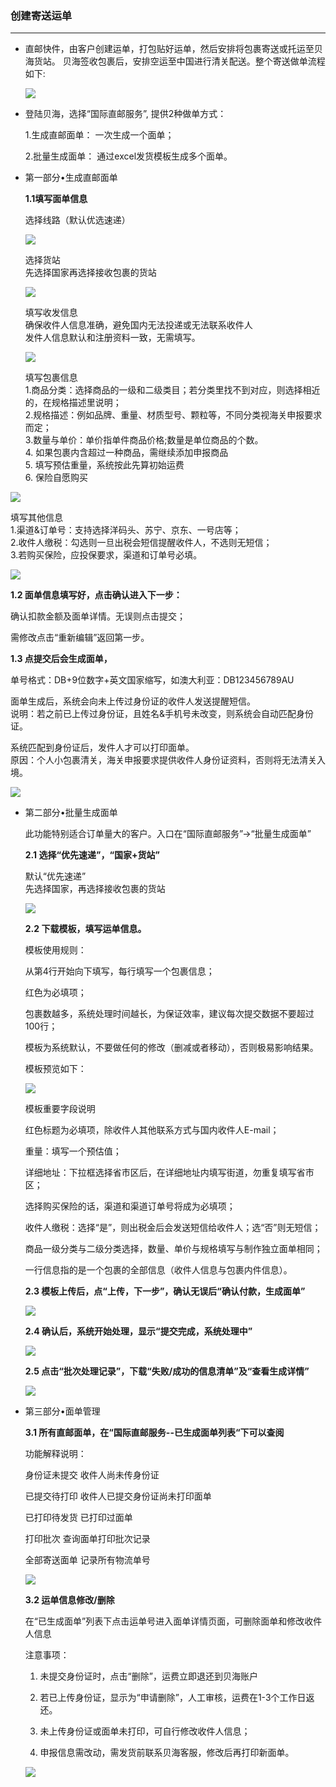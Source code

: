### 创建寄送运单

---

* 直邮快件，由客户创建运单，打包贴好运单，然后安排将包裹寄送或托运至贝海货站。 贝海签收包裹后，安排空运至中国进行清关配送。整个寄送做单流程如下:

  ![](http://sellerhub.ymatou.com/helpview/img/cjjsyd_1.jpg)

* 登陆贝海，选择“国际直邮服务”, 提供2种做单方式：

  1.生成直邮面单： 一次生成一个面单；

  2.批量生成面单： 通过excel发货模板生成多个面单。

* 第一部分•生成直邮面单

  **1.1填写面单信息**

  选择线路（默认优选速递）

  ![](http://sellerhub.ymatou.com/helpview/img/cjjsyd_1.png)

  选择货站  
  先选择国家再选择接收包裹的货站

  ![](http://sellerhub.ymatou.com/helpview/img/cjjsyd_2.png)

  填写收发信息  
  确保收件人信息准确，避免国内无法投递或无法联系收件人  
  发件人信息默认和注册资料一致，无需填写。

  ![](http://sellerhub.ymatou.com/helpview/img/cjjsyd_3.png)

  填写包裹信息  
  1.商品分类：选择商品的一级和二级类目；若分类里找不到对应，则选择相近的，在规格描述里说明；  
  2.规格描述：例如品牌、重量、材质型号、颗粒等，不同分类视海关申报要求而定；  
  3.数量与单价：单价指单件商品价格;数量是单位商品的个数。  
  4. 如果包裹内含超过一种商品，需继续添加申报商品  
  5. 填写预估重量，系统按此先算初始运费  
  6. 保险自愿购买

![](http://sellerhub.ymatou.com/helpview/img/cjjsyd_4.png)

填写其他信息  
  1.渠道&订单号：支持选择洋码头、苏宁、京东、一号店等；  
  2.收件人缴税：勾选则一旦出税会短信提醒收件人，不选则无短信；  
  3.若购买保险，应投保要求，渠道和订单号必填。

![](http://sellerhub.ymatou.com/helpview/img/cjjsyd_5.png)

**1.2 面单信息填写好，点击确认进入下一步：**

确认扣款金额及面单详情。无误则点击提交；

需修改点击“重新编辑”返回第一步。

**1.3 点提交后会生成面单，**

单号格式：DB+9位数字+英文国家缩写，如澳大利亚：DB123456789AU

面单生成后，系统会向未上传过身份证的收件人发送提醒短信。  
  说明：若之前已上传过身份证，且姓名&手机号未改变，则系统会自动匹配身份证。

系统匹配到身份证后，发件人才可以打印面单。  
  原因：个人小包裹清关，海关申报要求提供收件人身份证资料，否则将无法清关入境。

![](http://sellerhub.ymatou.com/helpview/img/cjjsyd_4.jpg)

* 第二部分•批量生成面单

  此功能特别适合订单量大的客户。入口在“国际直邮服务”-&gt;“批量生成面单”

  **2.1 选择“优先速递”，“国家+货站”**

  默认“优先速递”  
  先选择国家，再选择接收包裹的货站

  ![](http://sellerhub.ymatou.com/helpview/img/cjjsyd_6.png)

  **2.2 下载模板，填写运单信息。**

  模板使用规则：

  从第4行开始向下填写，每行填写一个包裹信息；

  红色为必填项；

  包裹数越多，系统处理时间越长，为保证效率，建议每次提交数据不要超过100行；

  模板为系统默认，不要做任何的修改（删减或者移动），否则极易影响结果。

  模板预览如下：

  ![](http://sellerhub.ymatou.com/helpview/img/cjjsyd_6.jpg)

  模板重要字段说明

  红色标题为必填项，除收件人其他联系方式与国内收件人E-mail；

  重量：填写一个预估值；

  详细地址：下拉框选择省市区后，在详细地址内填写街道，勿重复填写省市区；

  选择购买保险的话，渠道和渠道订单号将成为必填项；

  收件人缴税：选择“是”，则出税金后会发送短信给收件人；选“否”则无短信；

  商品一级分类与二级分类选择，数量、单价与规格填写与制作独立面单相同；

  一行信息指的是一个包裹的全部信息（收件人信息与包裹内件信息）。

  **2.3 模板上传后，点“上传，下一步”，确认无误后“确认付款，生成面单”**

  ![](http://sellerhub.ymatou.com/helpview/img/cjjsyd_7.jpg)

  **2.4 确认后，系统开始处理，显示“提交完成，系统处理中”**

  ![](http://sellerhub.ymatou.com/helpview/img/cjjsyd_8.jpg)

  **2.5 点击“批次处理记录”，下载“失败/成功的信息清单”及“查看生成详情”**

  ![](http://sellerhub.ymatou.com/helpview/img/cjjsyd_9.jpg)

* 第三部分•面单管理

  **3.1 所有直邮面单，在“国际直邮服务--已生成面单列表“下可以查阅**

  功能解释说明：

  身份证未提交       收件人尚未传身份证

  已提交待打印       收件人已提交身份证尚未打印面单

  已打印待发货       已打印过面单

  打印批次             查询面单打印批次记录

  全部寄送面单       记录所有物流单号

  ![](http://sellerhub.ymatou.com/helpview/img/cjjsyd_10.jpg)

  **3.2 运单信息修改/删除**

  在“已生成面单”列表下点击运单号进入面单详情页面，可删除面单和修改收件人信息

  注意事项：

  1. 未提交身份证时，点击“删除”，运费立即退还到贝海账户

  2. 若已上传身份证，显示为“申请删除”，人工审核，运费在1-3个工作日返还。

  3. 未上传身份证或面单未打印，可自行修改收件人信息；

  4. 申报信息需改动，需发货前联系贝海客服，修改后再打印新面单。

  ![](http://sellerhub.ymatou.com/helpview/img/cjjsyd_11.png)



